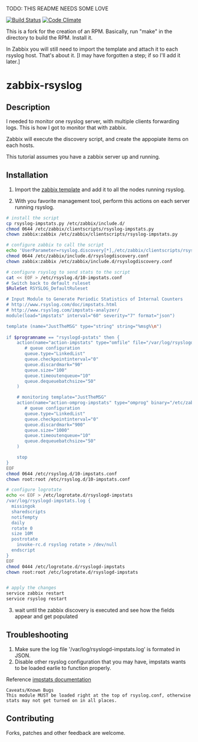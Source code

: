 
TODO: THIS README NEEDS SOME LOVE

[![Build Status](https://travis-ci.org/facastagnini/zabbix-rsyslog.svg)](https://travis-ci.org/facastagnini/zabbix-rsyslog) [![Code Climate](https://codeclimate.com/github/facastagnini/zabbix-rsyslog/badges/gpa.svg)](https://codeclimate.com/github/facastagnini/zabbix-rsyslog)

This is a fork for the creation of an RPM. Basically, run "make" in the directory to build the RPM.
Install it.

In Zabbix you will still need to import the template and attach it to each rsyslog host. That's about it.
[I may have forgotten a step; if so I'll add it later.]

zabbix-rsyslog
==============




Description
-----------

I needed to monitor one rsyslog server, with multiple clients forwarding logs.
This is how I got to monitor that with zabbix.

Zabbix will execute the discovery script, and create the appopiate items on each hosts. 

This tutorial assumes you have a zabbix server up and running.


Installation
------------

1) Import the [zabbix template](zbx_rsyslog_stats_template.xml) and add it to all the nodes running rsyslog.

2) With you favorite management tool, perform this actions on each server running rsyslog.

```bash
# install the script
cp rsyslog-impstats.py /etc/zabbix/include.d/
chmod 0644 /etc/zabbix/clientscripts/rsyslog-impstats.py
chown zabbix:zabbix /etc/zabbix/clientscripts/rsyslog-impstats.py

# configure zabbix to call the script
echo 'UserParameter=rsyslog.discovery[*],/etc/zabbix/clientscripts/rsyslog-impstats.py --discover $1' > /etc/zabbix/include.d/rsyslogdiscovery.conf
chmod 0644 /etc/zabbix/include.d/rsyslogdiscovery.conf
chown zabbix:zabbix /etc/zabbix/include.d/rsyslogdiscovery.conf

# configure rsyslog to send stats to the script
cat << EOF > /etc/rsyslog.d/10-impstats.conf
# Switch back to default ruleset
$RuleSet RSYSLOG_DefaultRuleset

# Input Module to Generate Periodic Statistics of Internal Counters
# http://www.rsyslog.com/doc/impstats.html
# http://www.rsyslog.com/impstats-analyzer/
module(load="impstats" interval="60" severity="7" format="json")

template (name="JustTheMSG" type="string" string="%msg%\n")
	
if $programname == "rsyslogd-pstats" then {
    action(name="action-impstats" type="omfile" file="/var/log/rsyslogd-impstats.log"
       # queue configuration
       queue.type="LinkedList"
       queue.checkpointinterval="0"
       queue.discardmark="90"
       queue.size="100"
       queue.timeoutenqueue="10"
       queue.dequeuebatchsize="50"
    )

    # monitoring template="JustTheMSG"
    action(name="action-omprog-impstats" type="omprog" binary="/etc/zabbix/clientscripts/rsyslog-impstats.py" template="JustTheMSG"
       # queue configuration
       queue.type="LinkedList"
       queue.checkpointinterval="0"
       queue.discardmark="900"
       queue.size="1000"
       queue.timeoutenqueue="10"
       queue.dequeuebatchsize="50"
    )

    stop
}
EOF
chmod 0644 /etc/rsyslog.d/10-impstats.conf
chown root:root /etc/rsyslog.d/10-impstats.conf

# configure logrotate
echo << EOF > /etc/logrotate.d/rsyslogd-impstats
/var/log/rsyslogd-impstats.log {
  missingok
  sharedscripts
  notifempty
  daily
  rotate 0
  size 10M
  postrotate
    invoke-rc.d rsyslog rotate > /dev/null
  endscript
}
EOF
chmod 0444 /etc/logrotate.d/rsyslogd-impstats
chown root:root /etc/logrotate.d/rsyslogd-impstats


# apply the changes
service zabbix restart
service rsyslog restart
```

3) wait until the zabbix discovery is executed and see how the fields appear and get populated


Troubleshooting
---------------

1) Make sure the log file '/var/log/rsyslogd-impstats.log' is formated in JSON.
2) Disable other rsyslog configuration that you may have, impstats wants to be loaded earlie to function properly.

Reference [impstats documentation](http://www.rsyslog.com/doc/v8-stable/configuration/modules/impstats.html)
```
Caveats/Known Bugs
This module MUST be loaded right at the top of rsyslog.conf, otherwise stats may not get turned on in all places.
```


Contributing
------------

Forks, patches and other feedback are welcome.
